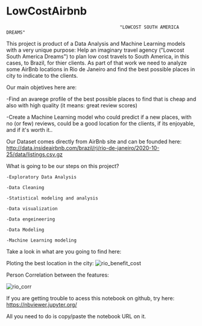 # LowCostAirbnb

                                              "LOWCOST SOUTH AMERICA DREAMS"

This project is product of a Data Analysis and Machine Learning models with a very unique purpose: Help an imaginary travel agency ("Lowcost South America Dreams") to plan low cost travels to South America, in this cases, to Brazil, for thier clients. As part of that work we need to analyze some AirBnb locations in Rio de Janeiro and find the best possible places in city to indicate to the clients.

Our main objetives here are:

  -Find an avarege profile of the best possible places to find that is cheap and also with high quality (it means: great review scores)

  -Create a Machine Learning model who could predict if a new places, with no (or few) reviews, could be a good location for the clients, if its enjoyable, and if it's worth it..
 
 
 Our Dataset comes directly from AirBnb site and can be founded here: http://data.insideairbnb.com/brazil/rj/rio-de-janeiro/2020-10-25/data/listings.csv.gz
 
 What is going to be our steps on this project? 
  
    -Exploratory Data Analysis
   
    -Data Cleaning
   
    -Statistical modeling and analysis
   
    -Data visualization
   
    -Data engeineering
   
    -Data Modeling
   
    -Machine Learning modeling
    
    
Take a look in what are you going to find here:

Ploting the best location in the city:
  ![rio_benefit_cost](https://user-images.githubusercontent.com/80376071/113203626-a5ace380-9242-11eb-8625-a40d9ae5d86c.PNG)

Person Correlation between the features:



![rio_corr](https://user-images.githubusercontent.com/80376071/113203980-15bb6980-9243-11eb-9122-851d092bed72.PNG)

 
 
If you are getting trouble to acess this notebook on github, try here: https://nbviewer.jupyter.org/

All you need to do is copy/paste the notebook URL on it.

